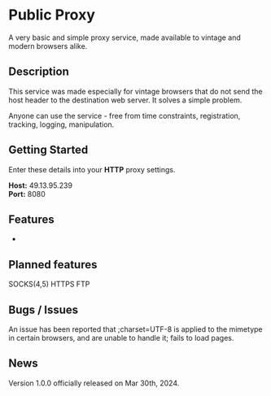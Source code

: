 # Public Proxy
A very basic and simple proxy service, made available to vintage and modern browsers alike.  

## Description
This service was made especially for vintage browsers that do not send the host header to the destination web server. It solves a simple problem.

Anyone can use the service - free from time constraints, registration, tracking, logging, manipulation.

## Getting Started
Enter these details into your **HTTP** proxy settings.

**Host:** 49.13.95.239  
**Port:** 8080

## Features
-

## Planned features
SOCKS(4,5)
HTTPS
FTP

## Bugs / Issues
An issue has been reported that ;charset=UTF-8 is applied to the mimetype in certain browsers, and are unable to handle it; fails to load pages.

## News
Version 1.0.0 officially released on Mar 30th, 2024.
